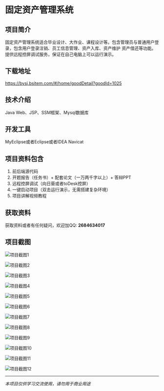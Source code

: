 # 固定资产管理系统

## 项目简介
固定资产管理系统适合毕业设计、大作业、课程设计等。包含管理员与普通用户登录，包含用户登录注销、员工信息管理、资产入库、资产维护
资产借还等功能。提供远程控屏调试服务，保证在自己电脑上可以运行演示。

## 下载地址
https://bysj.bsitem.com/#/home/goodDetail?goodId=1025

## 技术介绍
Java Web、JSP、SSM框架、Mysql数据库

## 开发工具
MyEclipse或者Eclipse或者IDEA Navicat

## 项目资料包含
1. 前后端源代码
2. 开题报告（任务书）+ 配套论文（一万两千字以上）+ 答辩PPT
3. 远程控屏调试（向日葵或者toDesk控屏）
4. 一键启动项目（双击运行演示，无需搭建复杂环境）
5. 项目讲解视频教程

## 获取资料
获取资料或者有任何疑问，欢迎加QQ: **2684634017**

## 项目截图
![项目截图1](https://graduation-images.oss-cn-beijing.aliyuncs.com/图片/1025/10250001.png)

![项目截图2](https://graduation-images.oss-cn-beijing.aliyuncs.com/图片/1025/10250002.png)

![项目截图3](https://graduation-images.oss-cn-beijing.aliyuncs.com/图片/1025/10250003.png)

![项目截图4](https://graduation-images.oss-cn-beijing.aliyuncs.com/图片/1025/10250004.png)

![项目截图5](https://graduation-images.oss-cn-beijing.aliyuncs.com/图片/1025/10250005.png)

![项目截图6](https://graduation-images.oss-cn-beijing.aliyuncs.com/图片/1025/10250006.png)

![项目截图7](https://graduation-images.oss-cn-beijing.aliyuncs.com/图片/1025/10250007.png)

![项目截图8](https://graduation-images.oss-cn-beijing.aliyuncs.com/图片/1025/10250008.png)

![项目截图9](https://graduation-images.oss-cn-beijing.aliyuncs.com/图片/1025/10250009.png)

![项目截图10](https://graduation-images.oss-cn-beijing.aliyuncs.com/图片/1025/10250010.png)

![项目截图11](https://graduation-images.oss-cn-beijing.aliyuncs.com/图片/1025/10250011.png)

![项目截图12](https://graduation-images.oss-cn-beijing.aliyuncs.com/图片/1025/10250012.png)

---
*本项目仅供学习交流使用，请勿用于商业用途*
